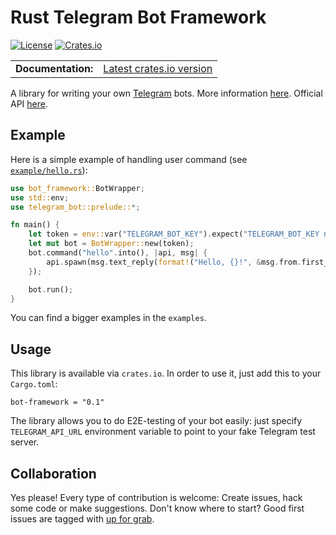 Rust Telegram Bot Framework
=========================
[![License](https://img.shields.io/github/license/telegram-rs/bot-framework.svg)]()
[![Crates.io](https://img.shields.io/crates/v/bot-framework.svg)](https://crates.io/crates/bot-framework)

<table>
  <tbody>
    <tr>
      <td><b>Documentation:</b></td>
      <td><a href="https://docs.rs/bot-framework/">Latest crates.io version</a></td>
    </tr>
  </tbody>
</table>

A library for writing your own [Telegram](https://telegram.org/) bots. More information [here](https://core.telegram.org/bots). Official API [here](https://core.telegram.org/bots/api).

## Example
Here is a simple example of handling user command (see [`example/hello.rs`](https://github.com/telegram-rs/bot-framework/blob/master/examples/hello.rs)):

``` rust
use bot_framework::BotWrapper;
use std::env;
use telegram_bot::prelude::*;

fn main() {
    let token = env::var("TELEGRAM_BOT_KEY").expect("TELEGRAM_BOT_KEY not found in env");
    let mut bot = BotWrapper::new(token);
    bot.command("hello".into(), |api, msg| {
        api.spawn(msg.text_reply(format!("Hello, {}!", &msg.from.first_name)));
    });

    bot.run();
}
```
You can find a bigger examples in the `examples`.

## Usage
This library is available via `crates.io`. In order to use it, just add this to your `Cargo.toml`:

```
bot-framework = "0.1"
```

The library allows you to do E2E-testing of your bot easily: just specify `TELEGRAM_API_URL` environment variable to point to your fake Telegram test server.

## Collaboration
Yes please! Every type of contribution is welcome: Create issues, hack some code or make suggestions. Don't know where to start? Good first issues are tagged with [up for grab](https://github.com/telegram-rs/telegram-bot/issues?q=is%3Aissue+is%3Aopen+label%3A%22up+for+grab%22).
